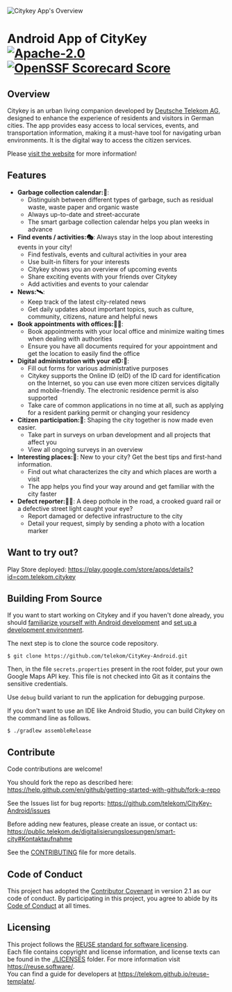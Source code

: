 <!--
SPDX-FileCopyrightText: 2023 Deutsche Telekom AG

SPDX-License-Identifier: CC0-1.0    
-->

![Citykey App's Overview](./images/cover.png)

# Android App of CityKey [![Apache-2.0](https://img.shields.io/badge/license-Apache%202.0-blue?style=flat-square)](https://opensource.org/license/apache-2-0) [![OpenSSF Scorecard Score](https://api.scorecard.dev/projects/github.com/telekom/citykey-android/badge)](https://scorecard.dev/viewer/?uri=github.com/telekom/citykey-android/badge)

## Overview

Citykey is an urban living companion developed by [Deutsche Telekom AG](https://www.telekom.com/de),
designed to enhance the experience of residents and visitors in German cities. The app provides easy
access to local services, events, and transportation information, making it a must-have tool for
navigating urban environments. It is the digital way to access the citizen services.

Please [visit the website](https://citykey.app) for more information!

## Features

- **Garbage collection calendar:🚛**:
    - Distinguish between different types of garbage, such as residual waste, waste paper and
      organic waste
    - Always up-to-date and street-accurate
    - The smart garbage collection calendar helps you plan weeks in advance
- **Find events / activities:🎭**:
  Always stay in the loop about interesting events in your city!
    - Find festivals, events and cultural activities in your area
    - Use built-in filters for your interests
    - Citykey shows you an overview of upcoming events
    - Share exciting events with your friends over Citykey
    - Add activities and events to your calendar
- **News:🛰**:
    - Keep track of the latest city-related news
    - Get daily updates about important topics, such as culture, community, citizens, nature and
      helpful news
- **Book appointments with offices:👨‍💼**:
    - Book appointments with your local office and minimize waiting times when dealing with
      authorities
    - Ensure you have all documents required for your appointment and get the location to easily
      find the office
- **Digital administration with your eID:📱**:
    - Fill out forms for various administrative purposes
    - Citykey supports the Online ID (eID) of the ID card for identification on the Internet, so you
      can use even more citizen services digitally and mobile-friendly. The electronic residence
      permit is also supported
    - Take care of common applications in no time at all, such as applying for a resident parking
      permit or changing your residency
- **Citizen participation:📝**:
  Shaping the city together is now made even easier.
    - Take part in surveys on urban development and all projects that affect you
    - View all ongoing surveys in an overview
- **Interesting places:🌃**:
  New to your city? Get the best tips and first-hand information.
    - Find out what characterizes the city and which places are worth a visit
    - The app helps you find your way around and get familiar with the city faster
- **Defect reporter:🤳🚧**:
  A deep pothole in the road, a crooked guard rail or a defective street light caught your eye?
    - Report damaged or defective infrastructure to the city
    - Detail your request, simply by sending a photo with a location marker

## Want to try out?

Play Store deployed: https://play.google.com/store/apps/details?id=com.telekom.citykey

## Building From Source

If you want to start working on Citykey and if you haven't done already, you
should [familiarize yourself with Android development](https://developer.android.com/training/basics/firstapp/index.html)
and [set up a development environment](https://developer.android.com/sdk/index.html).

The next step is to clone the source code repository.

    $ git clone https://github.com/telekom/CityKey-Android.git

Then, in the file `secrets.properties` present in the root folder, put your own Google Maps API key.
This file is not checked into Git as it contains the sensitive credentials.

Use `debug` build variant to run the application for debugging purpose.

If you don't want to use an IDE like Android Studio, you can build Citykey on the command line as
follows.

    $ ./gradlew assembleRelease

## Contribute

Code contributions are welcome!

You should fork the repo as described
here: https://help.github.com/en/github/getting-started-with-github/fork-a-repo

See the Issues list for bug
reports: https://github.com/telekom/CityKey-Android/issues

Before adding new features, please create an issue, or contact
us: https://public.telekom.de/digitalisierungsloesungen/smart-city#Kontaktaufnahme

See the [CONTRIBUTING](CONTRIBUTING.md) file for more details.

## Code of Conduct

This project has adopted the [Contributor Covenant](https://www.contributor-covenant.org/) in version 2.1 as our code of conduct.
By participating in this project, you agree to abide by its [Code of Conduct](CODE_OF_CONDUCT.md) at all times.

## Licensing

This project follows the [REUSE standard for software licensing](https://reuse.software/).    
Each file contains copyright and license information, and license texts can be found in the [./LICENSES](./LICENSES) folder. For more information visit https://reuse.software/.    
You can find a guide for developers at https://telekom.github.io/reuse-template/.
